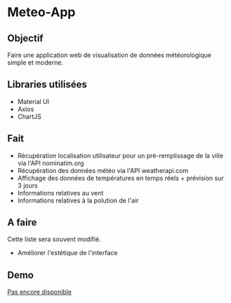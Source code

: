 # Meteo-App

## Objectif
Faire une application web de visualisation de données météorologique simple et moderne.

## Libraries utilisées
- Material UI
- Axios
- ChartJS

## Fait

- Récupération localisation utilisateur pour un pré-remplissage de la ville via l'API nominatim.org
- Récupération des données météo via l'API weatherapi.com
- Affichage des données de températures en temps réels + prévision sur 3 jours
- Informations relatives au vent
- Informations relatives à la polution de l'air

## A faire
Cette liste sera souvent modifié.

- Améliorer l'estétique de l'interface

## Demo

[Pas encore disponible](https://demo-meteo-app.netlify.app/)
